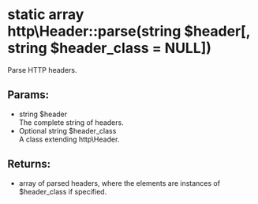 # static array http\Header::parse(string $header[, string $header_class = NULL])

Parse HTTP headers.

## Params:

* string $header  
  The complete string of headers.
* Optional string $header_class  
  A class extending http\Header.
  
## Returns:

* array of parsed headers, where the elements are instances of $header_class if specified.

